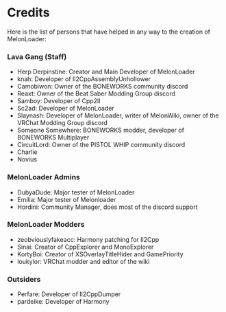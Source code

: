 # Credits

Here is the list of persons that have helped in any way to the creation of MelonLoader:

### Lava Gang (Staff)
- Herp Derpinstine: Creator and Main Developer of MelonLoader
- knah: Developer of Il2CppAssemblyUnhollower
- Camobiwon: Owner of the BONEWORKS community discord
- Reaxt: Owner of the Beat Saber Modding Group discord
- Samboy: Developer of Cpp2Il
- Sc2ad: Developer of MelonLoader
- Slaynash: Developer of MelonLoader, writer of MelonWiki, owner of the VRChat Modding Group discord
- Someone Somewhere: BONEWORKS modder, developer of BONEWORKS Multiplayer
- CircuitLord: Owner of the PISTOL WHIP community discord
- Charlie
- Novius

### MelonLoader Admins
- DubyaDude: Major tester of MelonLoader
- Emilia: Major tester of Melonloader
- Hordini: Community Manager, does most of the discord support

### MelonLoader Modders
- zeobviouslyfakeacc: Harmony patching for Il2Cpp
- Sinai: Creator of CppExplorer and MonoExplorer
- KortyBoi: Creator of XSOverlayTitleHider and GamePriority
- loukylor: VRChat modder and editor of the wiki

### Outsiders
- Perfare: Developer of Il2CppDumper
- pardeike: Developer of Harmony
